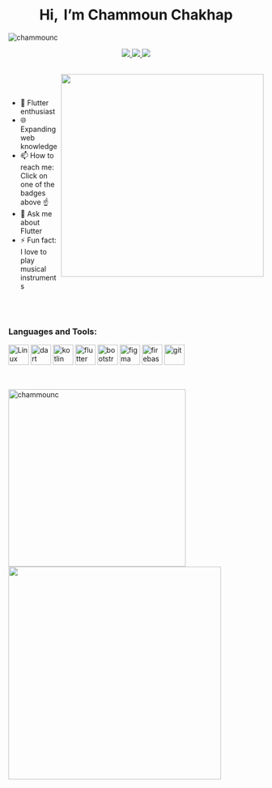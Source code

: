 

<h1 align="center">Hi,
 <!-- <img src="https://raw.githubusercontent.com/MartinHeinz/MartinHeinz/master/wave.gif" width="50"/> -->
  &thinsp;I’m Chammoun Chakhap 
</h1>
<p align="left"> <img src="https://komarev.com/ghpvc/?username=chammounc&label=Profile%20views&color=0e75b6&style=flat" alt="chammounc" /> </p>

<p align="center">
  <!-- <a href="https://www.linkedin.com/in/chammoun-chakhap-771093171/">
    <img src ="https://img.shields.io/badge/LinkedIn-0077B5?style=for-the-badge&logo=linkedin&logoColor=white"/>
  </a> -->
<a href="https://www.instagram.com/chammounc/">
<img src="https://img.shields.io/badge/Instagram-E4405F?style=for-the-badge&logo=instagram&logoColor=white" />
</a>
  <a href="https://www.facebook.com/chammounc">
    <img src ="https://img.shields.io/badge/Facebook-1877F2?style=for-the-badge&logo=facebook&logoColor=white"/>
  </a>
  </a>
  <a href="https://twitter.com/CChammoun">
    <img src ="https://img.shields.io/badge/Twitter-1DA1F2?style=for-the-badge&logo=twitter&logoColor=white"/>
  </a>
</p>
<br>


<!-- <img align ="right" src="https://c.tenor.com/azZCJ2YpsGgAAAAi/programming.gif" width="350"/> -->
<img align="right" src="https://media4.giphy.com/media/wLNuW1tCKRiPmDV5Y4/giphy.gif?cid=790b7611f8bcf4a3edfe98e8e9251c45afb1db8fe88a5b93&rid=giphy.gif&ct=g" width="400"/>

<br>
<br>

- 🌱 Flutter enthusiast
- 🌐 Expanding web knowledge
- 📫 How to reach me: Click on one of the badges above ☝️
- 💬 Ask me about Flutter
- ⚡ Fun fact: I love to play musical instruments


<br>
<br>

<h3 align="left">Languages and Tools:</h3>
<p align="left">
 <img title="Linux" src="https://media.tenor.com/dHk-LfzHrtwAAAAi/linux-computer.gif" height="40"/>
<img title="Dart" src="https://www.vectorlogo.zone/logos/dartlang/dartlang-icon.svg" alt="dart" width="40" height="40"/> </a> 
<img title="Kotlin" src="https://www.vectorlogo.zone/logos/kotlinlang/kotlinlang-icon.svg" alt="kotlin" width="40" height="40"/> </a> 
<!--<img title="Android" src="https://raw.githubusercontent.com/devicons/devicon/master/icons/android/android-original-wordmark.svg" alt="android" width="40" height="40"/> </a> -->
<img title="Flutter" src="https://www.vectorlogo.zone/logos/flutterio/flutterio-icon.svg" alt="flutter" width="40" height="40"/> </a>
<!-- <img title="HTML" src="https://www.vectorlogo.zone/logos/w3_html5/w3_html5-icon.svg" alt="html" width="40" height="40"/> </a> 
<img title="CSS" src="https://www.vectorlogo.zone/logos/w3_css/w3_css-icon.svg" alt="css" width="40" height="40"/> </a> 
<img title="JavaScript" src="https://www.svgrepo.com/show/303206/javascript-logo.svg" alt="js" width="40" height="40"/> </a> -->
<img title="Bootstrap" src="https://www.vectorlogo.zone/logos/getbootstrap/getbootstrap-icon.svg" alt="bootstrap" width="40" height="40"/> </a> 
<img title="Figma" src="https://www.vectorlogo.zone/logos/figma/figma-icon.svg" alt="figma" width="40" height="40"/> </a> 
<img title="Firebase" src="https://www.vectorlogo.zone/logos/firebase/firebase-icon.svg" alt="firebase" width="40" height="40"/> </a>
<img title="Git" src="https://www.vectorlogo.zone/logos/git-scm/git-scm-icon.svg" alt="git" width="40" height="40"/> </a> </p>

 
<br>

<img align="left" src="https://github-readme-stats-git-masterrstaa-rickstaa.vercel.app/api/top-langs?username=chammounc&langs_count=8&show_icons=true&locale=en&layout=compact&theme=prussian&hide_border=true" alt="chammounc" width="350" /> &nbsp; &nbsp;  <img src="https://github-readme-streak-stats.herokuapp.com/?user=ChammounC&theme=prussian&hide_border=true" width="420"/> 

